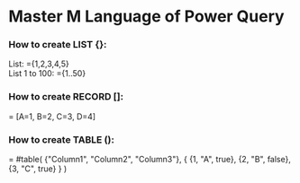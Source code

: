 # Master M Language of Power Query

### How to create LIST {}:
List: ={1,2,3,4,5}  
List 1 to 100: ={1..50}

### How to create RECORD []:
= [A=1, B=2, C=3, D=4]

### How to create TABLE ():
= #table(
        {"Column1", "Column2", "Column3"},
        {
            {1, "A", true},
            {2, "B", false},
            {3, "C", true}
        }
    )
